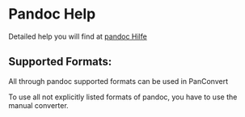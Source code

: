 # Pandoc Help

Detailed help you will find at [pandoc Hilfe](http://http://pandoc.org/MANUAL.html)


## Supported Formats:

All through pandoc supported formats can be used in PanConvert

To use all not explicitly listed formats of pandoc, you have to use the
manual converter.
